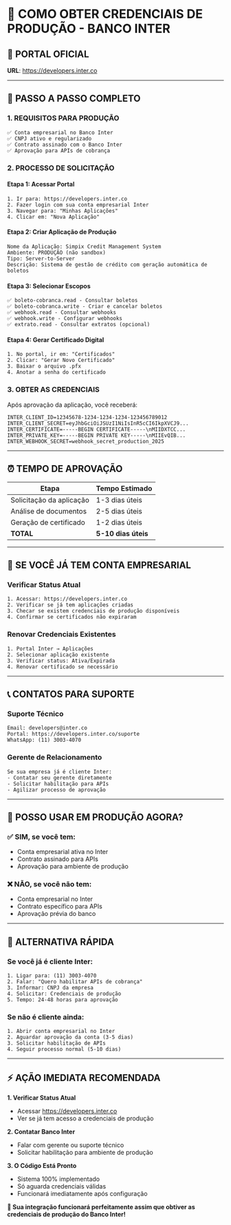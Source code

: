 # 🏦 COMO OBTER CREDENCIAIS DE PRODUÇÃO - BANCO INTER

## 📍 **PORTAL OFICIAL**
**URL**: https://developers.inter.co

---

## 🚀 **PASSO A PASSO COMPLETO**

### **1. REQUISITOS PARA PRODUÇÃO**
```
✅ Conta empresarial no Banco Inter
✅ CNPJ ativo e regularizado
✅ Contrato assinado com o Banco Inter
✅ Aprovação para APIs de cobrança
```

### **2. PROCESSO DE SOLICITAÇÃO**

#### **Etapa 1: Acessar Portal**
```
1. Ir para: https://developers.inter.co
2. Fazer login com sua conta empresarial Inter
3. Navegar para: "Minhas Aplicações"
4. Clicar em: "Nova Aplicação"
```

#### **Etapa 2: Criar Aplicação de Produção**
```
Nome da Aplicação: Simpix Credit Management System
Ambiente: PRODUÇÃO (não sandbox)
Tipo: Server-to-Server
Descrição: Sistema de gestão de crédito com geração automática de boletos
```

#### **Etapa 3: Selecionar Escopos**
```
✅ boleto-cobranca.read - Consultar boletos
✅ boleto-cobranca.write - Criar e cancelar boletos  
✅ webhook.read - Consultar webhooks
✅ webhook.write - Configurar webhooks
✅ extrato.read - Consultar extratos (opcional)
```

#### **Etapa 4: Gerar Certificado Digital**
```
1. No portal, ir em: "Certificados"
2. Clicar: "Gerar Novo Certificado"
3. Baixar o arquivo .pfx
4. Anotar a senha do certificado
```

### **3. OBTER AS CREDENCIAIS**

Após aprovação da aplicação, você receberá:

```
INTER_CLIENT_ID=12345678-1234-1234-1234-123456789012
INTER_CLIENT_SECRET=eyJhbGciOiJSUzI1NiIsInR5cCI6IkpXVCJ9...
INTER_CERTIFICATE=-----BEGIN CERTIFICATE-----\nMIIDXTCC...
INTER_PRIVATE_KEY=-----BEGIN PRIVATE KEY-----\nMIIEvQIB...
INTER_WEBHOOK_SECRET=webhook_secret_production_2025
```

---

## ⏰ **TEMPO DE APROVAÇÃO**

| Etapa | Tempo Estimado |
|-------|---------------|
| Solicitação da aplicação | 1-3 dias úteis |
| Análise de documentos | 2-5 dias úteis |
| Geração de certificado | 1-2 dias úteis |
| **TOTAL** | **5-10 dias úteis** |

---

## 🚨 **SE VOCÊ JÁ TEM CONTA EMPRESARIAL**

### **Verificar Status Atual**
```
1. Acessar: https://developers.inter.co
2. Verificar se já tem aplicações criadas
3. Checar se existem credenciais de produção disponíveis
4. Confirmar se certificados não expiraram
```

### **Renovar Credenciais Existentes**
```
1. Portal Inter → Aplicações
2. Selecionar aplicação existente
3. Verificar status: Ativa/Expirada
4. Renovar certificado se necessário
```

---

## 📞 **CONTATOS PARA SUPORTE**

### **Suporte Técnico**
```
Email: developers@inter.co
Portal: https://developers.inter.co/suporte
WhatsApp: (11) 3003-4070
```

### **Gerente de Relacionamento**
```
Se sua empresa já é cliente Inter:
- Contatar seu gerente diretamente
- Solicitar habilitação para APIs
- Agilizar processo de aprovação
```

---

## 🎯 **POSSO USAR EM PRODUÇÃO AGORA?**

### ✅ **SIM, se você tem:**
- Conta empresarial ativa no Inter
- Contrato assinado para APIs
- Aprovação para ambiente de produção

### ❌ **NÃO, se você não tem:**
- Conta empresarial no Inter
- Contrato específico para APIs
- Aprovação prévia do banco

---

## 🚀 **ALTERNATIVA RÁPIDA**

### **Se você já é cliente Inter:**
```
1. Ligar para: (11) 3003-4070
2. Falar: "Quero habilitar APIs de cobrança"
3. Informar: CNPJ da empresa
4. Solicitar: Credenciais de produção
5. Tempo: 24-48 horas para aprovação
```

### **Se não é cliente ainda:**
```
1. Abrir conta empresarial no Inter
2. Aguardar aprovação da conta (3-5 dias)
3. Solicitar habilitação de APIs
4. Seguir processo normal (5-10 dias)
```

---

## ⚡ **AÇÃO IMEDIATA RECOMENDADA**

**1. Verificar Status Atual**
- Acessar https://developers.inter.co
- Ver se já tem acesso a credenciais de produção

**2. Contatar Banco Inter**
- Falar com gerente ou suporte técnico
- Solicitar habilitação para ambiente de produção

**3. O Código Está Pronto**
- Sistema 100% implementado
- Só aguarda credenciais válidas
- Funcionará imediatamente após configuração

**💎 Sua integração funcionará perfeitamente assim que obtiver as credenciais de produção do Banco Inter!**